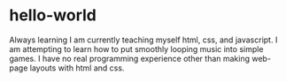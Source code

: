 # hello-world
Always learning
I am currently teaching myself html, css, and javascript. 
I am attempting to learn how to put smoothly looping music into simple games.
I have no real programming experience other than making web-page layouts with html and css.
